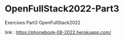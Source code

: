 # OpenFullStack2022-Part3
Exercises Part3 OpenFullStack2022

link : https://phonebook-08-2022.herokuapp.com/